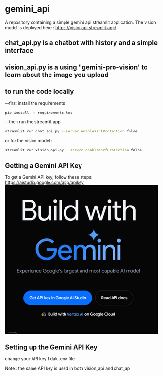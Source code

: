 # gemini_api
A repository containing a simple gemini api streamlit application.
The vision model is deployed here : https://visionapi.streamlit.app/
## chat_api.py is a chatbot with history and a simple interface
## vision_api.py is a using "gemini-pro-vision' to learn about the image you upload

## to run the code locally 
--first install the requirements
```bash
pip install -r requirements.txt
```
--then run the streamlit app
```bash
streamlit run chat_api.py --server.enableXsrfProtection false
```
or for the vision model :
```bash
streamlit run vision_api.py --server.enableXsrfProtection false
```
## Getting a Gemini API Key
To get a Gemini API key, follow these steps:
https://aistudio.google.com/app/apikey
![Image Description](image.png)

## Setting up the Gemini API Key
change your API key f dak .env file

Note : the same API key is used in both vision_api and chat_api

